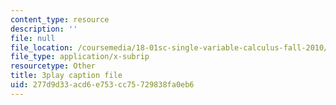 ```yaml
---
content_type: resource
description: ''
file: null
file_location: /coursemedia/18-01sc-single-variable-calculus-fall-2010/277d9d33acd6e753cc75729838fa0eb6_-MI0b4h3rS0.srt
file_type: application/x-subrip
resourcetype: Other
title: 3play caption file
uid: 277d9d33-acd6-e753-cc75-729838fa0eb6
---
```


